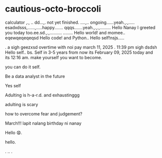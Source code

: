 # cautious-octo-broccoli
calculator ,.,
..
dd...,.
not yet finished. ....,..
ongoing......yeah.,.,.....
esadxdsss,......,.....happy.......
qqqs.......yeah.,.,.,.........
Hello Nanay I greeted you today too.ee.sd.,.,..........
........
Hello world! and momee..
eqewqeqeqeqsd
Hello code! and Python..
Hello self!nsjs.....
 
.
a sigh geezxsd
overtime with noi pay march 11, 2025 . 11:39 pm sigh
dsdsh
Hello self..
bs.
Self in 3-5 years from now its February 09, 2025 today and its 12:16 am. make yourself you want to become.

you can do it self.

Be a data analyst in the future

Yes self

Adulting is h-a-r.d. and exhaustinggg

adulting is scary 

how to overcome fear and judgement?


March!!! lapit nalang birthday ni nanay

Hello 😧.

hello.

. .. .
<!-- This will be a calculator not yet finish and its ongoing. 


Ongoing calculator program

octo octo

hello

hellooo

Feb 19, 2025 health link, city hall, baranggay hall at 1 pm police station
.

go forward 
